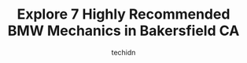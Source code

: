---
layout: ampstory
image: https://images.unsplash.com/photo-1621615645943-6948d5288720?ixlib=rb-4.0.3&ixid=MnwxMjA3fDB8MHxwaG90by1wYWdlfHx8fGVufDB8fHx8&auto=format&fit=crop&w=640&h=853&q=80
author: techidn
featured: false
description: For top-quality automotive repairs and maintenance, visit the 7 best BMW Mechanic in Bakersfield CA, USA. Their reputation for excellence and their dedication to customer satisfaction make t
title: Explore 7 Highly Recommended BMW Mechanics in Bakersfield CA
cover:
   title: Explore 7 Highly Recommended BMW Mechanics in Bakersfield CA
   subtitle: Rickpate
   background: https://images.unsplash.com/photo-1621615645943-6948d5288720?ixlib=rb-4.0.3&ixid=MnwxMjA3fDB8MHxwaG90by1wYWdlfHx8fGVufDB8fHx8&auto=format&fit=crop&w=640&h=853&q=80

pages: 
 - layout: thirds
   top: <h1>#1 Bakersfield Mobile Auto Repair and Dba. Jesse Mobile Auto Repair</h1>
   bottom: "<p>My family went on a trip to kern river this past weekend. On the way down the hill coming into Bakersfield my ac quit. I stopped at the local gas station and noticed oil </p>"
   background: https://www.knot35.com/toplist/wp-content/uploads/2023/06/best-bmw-mechanic-1-in-bakersfield-ca-1685833434.jpeg
   backgroundblur: true
 - layout: thirds
   top: <h1>#2 German Dreams</h1>
   bottom: "<p>1707 S Chester Ave, Bakersfield, CA 93304, United States</p>"
   background: https://www.knot35.com/toplist/wp-content/uploads/2023/06/best-bmw-mechanic-2-in-bakersfield-ca-1685833434.jpeg
   cta:
      link: https://www.knot35.com/toplist/explore-7-highly-recommended-bmw-mechanics-in-bakersfield-ca/
      text: Explore 7 Highly Recommended BMW Mechanics in Bakersfield CA
 - layout: thirds
   top: <h1>#3 Precision Automotive</h1>
   bottom: "<p>7060 Schirra Ct Suite 105, Bakersfield, CA 93313, United States</p>"
   background: https://www.knot35.com/toplist/wp-content/uploads/2023/06/best-bmw-mechanic-3-in-bakersfield-ca-1685833435.jpeg
   cta:
      link: https://www.knot35.com/toplist/explore-7-highly-recommended-bmw-mechanics-in-bakersfield-ca/
      text: Explore 7 Highly Recommended BMW Mechanics in Bakersfield CA
 - layout: thirds
   top: <h1>#4 Diamond Auto Repair</h1>
   bottom: "<p>612 Wible Rd, Bakersfield, CA 93304, United States</p>"
   background: https://images.unsplash.com/photo-1608501821300-4f99e58bba77?ixlib=rb-4.0.3&ixid=MnwxMjA3fDB8MHxwaG90by1wYWdlfHx8fGVufDB8fHx8&auto=format&fit=crop&w=640&h=853&q=80
   cta:
      link: https://www.knot35.com/toplist/explore-7-highly-recommended-bmw-mechanics-in-bakersfield-ca/
      text: Explore 7 Highly Recommended BMW Mechanics in Bakersfield CA
 - layout: thirds
   top: <h1>#5 European Performance Automotive</h1>
   bottom: "<p>4205 Resnik Ct # 4, Bakersfield, CA 93313, United States</p>"
   background: https://images.unsplash.com/photo-1561679660-d00ee1e0dc8e?ixlib=rb-4.0.3&ixid=MnwxMjA3fDB8MHxwaG90by1wYWdlfHx8fGVufDB8fHx8&auto=format&fit=crop&w=640&h=853&q=80
   cta:
      link: https://www.knot35.com/toplist/explore-7-highly-recommended-bmw-mechanics-in-bakersfield-ca/
      text: Explore 7 Highly Recommended BMW Mechanics in Bakersfield CA
 - layout: thirds
   top: <h1>#6 Performance Automotive #1</h1>
   bottom: "<p>6000 Schirra Ct B, Bakersfield, CA 93313, United States</p>"
   background: https://images.unsplash.com/photo-1567095761054-7a02e69e5c43?ixlib=rb-4.0.3&ixid=MnwxMjA3fDB8MHxwaG90by1wYWdlfHx8fGVufDB8fHx8&auto=format&fit=crop&w=640&h=853&q=80
   cta:
      link: https://www.knot35.com/toplist/explore-7-highly-recommended-bmw-mechanics-in-bakersfield-ca/
      text: Explore 7 Highly Recommended BMW Mechanics in Bakersfield CA
 - layout: thirds
   top: <h1>#7 Bakersfield Motor Works</h1>
   bottom: "<p>110 W Sumner St, Bakersfield, CA 93301, United States</p>"
   background: https://images.unsplash.com/photo-1618005182384-a83a8bd57fbe?ixlib=rb-4.0.3&ixid=MnwxMjA3fDB8MHxwaG90by1wYWdlfHx8fGVufDB8fHx8&auto=format&fit=crop&w=640&h=853&q=80
   cta:
      link: https://www.knot35.com/toplist/explore-7-highly-recommended-bmw-mechanics-in-bakersfield-ca/
      text: Explore 7 Highly Recommended BMW Mechanics in Bakersfield CA
 - layout: thirds
   middle: Continue reading...
   background: https://images.unsplash.com/photo-1574169208507-84376144848b?ixlib=rb-4.0.3&ixid=MnwxMjA3fDB8MHxwaG90by1wYWdlfHx8fGVufDB8fHx8&auto=format&fit=crop&w=640&h=853&q=80
   cta:
      link: https://www.knot35.com/toplist/explore-7-highly-recommended-bmw-mechanics-in-bakersfield-ca/
      text: Explore 7 Highly Recommended BMW Mechanics in Bakersfield CA
      
---